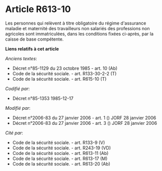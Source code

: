 # Article R613-10

Les personnes qui relèvent à titre obligatoire du régime d'assurance maladie et maternité des travailleurs non salariés des
professions non agricoles sont immatriculées, dans les conditions fixées ci-après, par la caisse de base compétente.

**Liens relatifs à cet article**

_Anciens textes_:

  - Décret n°85-1129 du 23 octobre 1985 - art. 10 (Ab)
  - Code de la sécurité sociale. - art. R133-30-2-2 (T)
  - Code de la sécurité sociale. - art. R615-10 (T)

_Codifié par_:

  - Décret n°85-1353 1985-12-17

_Modifié par_:

  - Décret n°2006-83 du 27 janvier 2006 - art. 1 () JORF 28 janvier 2006
  - Décret n°2006-83 du 27 janvier 2006 - art. 3 () JORF 28 janvier 2006

_Cité par_:

  - Code de la sécurité sociale. - art. R133-9 (V)
  - Code de la sécurité sociale. - art. R243-19 (VD)
  - Code de la sécurité sociale. - art. R613-11 (Ab)
  - Code de la sécurité sociale. - art. R613-17 (M)
  - Code de la sécurité sociale. - art. R613-20 (Ab)
